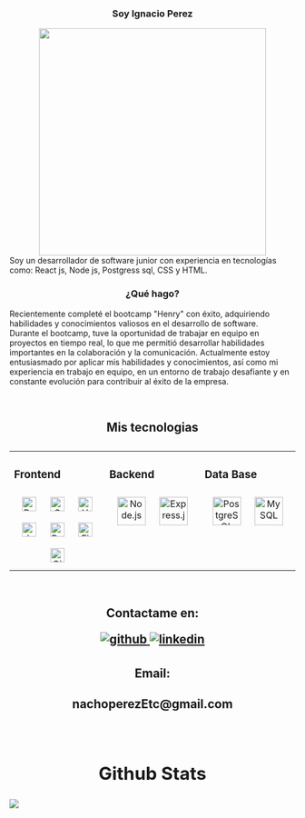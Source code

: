 
  ### <div align="center">Soy Ignacio Perez</div>  

<div align="center">
<img src="https://www.bbvaapimarket.com/wp-content/uploads/2018/08/recursosprogramadores.png" align="center" height="" width="400" />
</div>  
Soy un desarrollador de software junior con experiencia en tecnologías como: React js, Node js, Postgress sql, CSS y HTML.   
  

### <div align="center">¿Qué hago?</div>  
  

Recientemente completé el bootcamp "Henry" con éxito, adquiriendo habilidades y conocimientos valiosos en el desarrollo de software.<br/>
Durante el bootcamp, tuve la oportunidad de trabajar en equipo en proyectos en tiempo real, lo que me permitió desarrollar habilidades importantes en la colaboración y la comunicación. Actualmente estoy entusiasmado por aplicar mis habilidades y conocimientos, así como mi experiencia en trabajo en equipo, en un entorno de trabajo desafiante y en constante evolución para contribuir al éxito de la empresa.  
  

<br/>  

<div align="center"> 
<h2> Mis tecnologias<h2/>  <div/>
<table><tr><td valign="top" width="33%">



### Frontend  
<div align="center">  
<a href="https://reactjs.org/" target="_blank"><img style="margin: 10px" src="https://profilinator.rishav.dev/skills-assets/react-original-wordmark.svg" alt="React" height="25" /></a>  
<a href="https://www.w3schools.com/css/" target="_blank"><img style="margin: 10px" src="https://profilinator.rishav.dev/skills-assets/css3-original-wordmark.svg" alt="CSS3" height="25" /></a>  
<a href="https://en.wikipedia.org/wiki/HTML5" target="_blank"><img style="margin: 10px" src="https://profilinator.rishav.dev/skills-assets/html5-original-wordmark.svg" alt="HTML5" height="25" /></a>  
<a href="https://www.javascript.com/" target="_blank"><img style="margin: 10px" src="https://profilinator.rishav.dev/skills-assets/javascript-original.svg" alt="JavaScript" height="25" /></a>  
<a href="https://getbootstrap.com/docs/3.4/javascript/" target="_blank"><img style="margin: 10px" src="https://profilinator.rishav.dev/skills-assets/bootstrap-plain.svg" alt="Bootstrap" height="25" /></a>  
<a href="https://www.figma.com/" target="_blank"><img style="margin: 10px" src="https://profilinator.rishav.dev/skills-assets/figma-icon.svg" alt="Figma" height="25" /></a>  
<a href="https://github.com/" target="_blank"><img style="margin: 10px" src="https://profilinator.rishav.dev/skills-assets/git-scm-icon.svg" alt="Git" height="25" /></a>  
</div>

</td><td valign="top" width="33%">



### Backend  
<div align="center">  
<a href="https://nodejs.org/" target="_blank"><img style="margin: 10px" src="https://profilinator.rishav.dev/skills-assets/nodejs-original-wordmark.svg" alt="Node.js" height="50" /></a>  
<a href="https://expressjs.com/" target="_blank"><img style="margin: 10px" src="https://profilinator.rishav.dev/skills-assets/express-original-wordmark.svg" alt="Express.js" height="50" /></a>  
</div>

</td><td valign="top" width="33%">



### Data Base  
<div align="center">  
<a href="https://www.postgresql.org/" target="_blank"><img style="margin: 10px" src="https://profilinator.rishav.dev/skills-assets/postgresql-original-wordmark.svg" alt="PostgreSQL" height="50" /></a>  
<a href="https://www.mysql.com/" target="_blank"><img style="margin: 10px" src="https://profilinator.rishav.dev/skills-assets/mysql-original-wordmark.svg" alt="MySQL" height="50" /></a>  
</div>

</td></tr></table>  

<br/>  


Contactame en:<br/> 
  
<a href="https://github.com/IgnacioPerezEtc" target="_blank">
<img src=https://img.shields.io/badge/github-%2324292e.svg?&style=for-the-badge&logo=github&logoColor=white alt=github style="margin-bottom: 5px;" />
</a>
<a href="https://www.linkedin.com/in/ignacio-p%C3%A9rez-etchegaray-0858b724a/" target="_blank">
<img src=https://img.shields.io/badge/linkedin-%231E77B5.svg?&style=for-the-badge&logo=linkedin&logoColor=white alt=linkedin style="margin-bottom: 5px;" />
</a>  
  
<h4>Email:<h4/>
 <p>nachoperezEtc@gmail.com<p/>                  
<br/>  


## Github Stats  
<img src="https://github-readme-stats.vercel.app/api?username=IgnacioPerezEtc&show_icons=true&count_private=true&hide_border=true" align="left" />  

<br/>  
  

